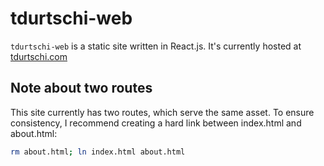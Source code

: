 # tdurtschi-web
`tdurtschi-web` is a static site written in React.js. It's currently hosted at [tdurtschi.com](https://tdurtschi.com)

## Note about two routes
This site currently has two routes, which serve the same asset. To ensure consistency, I recommend creating a hard link between index.html and about.html:

```bash
rm about.html; ln index.html about.html
```
